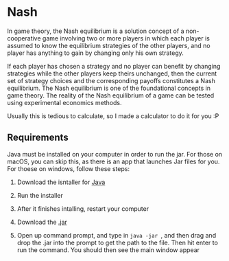 # Nash
In game theory, the Nash equilibrium is a solution concept of a non-cooperative game involving two or more players in which each player is assumed to know the equilibrium strategies of the other players, and no player has anything to gain by changing only his own strategy.

If each player has chosen a strategy and no player can benefit by changing strategies while the other players keep theirs unchanged, then the current set of strategy choices and the corresponding payoffs constitutes a Nash equilibrium. The Nash equilibrium is one of the foundational concepts in game theory. The reality of the Nash equilibrium of a game can be tested using experimental economics methods.

Usually this is tedious to calculate, so I made a calculator to do it for you :P

## Requirements

Java must be installed on your computer in order to run the jar. For those on macOS, you can skip this, as there is an app that launches Jar files for you. For thoese on windows, follow these steps:

1. Download the isntaller for [Java](http://javadl.oracle.com/webapps/download/AutoDL?BundleId=227549_e758a0de34e24606bca991d704f6dcbf)

2. Run the installer

3. After it finishes intalling, restart your computer

4. Download the [.jar](https://github.com/jeffrypig23/Nash/raw/master/Nash.jar)

5. Open up command prompt, and type in `java -jar `, and then drag and drop the .jar into the prompt to get the path to the file. Then hit enter to run the command. You should then see the main window appear
